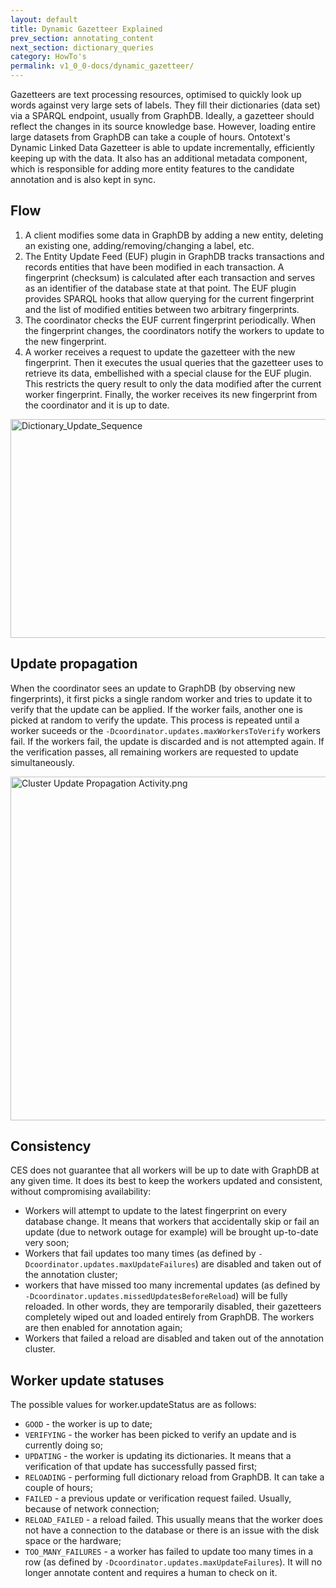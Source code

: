 ```yaml
---
layout: default
title: Dynamic Gazetteer Explained
prev_section: annotating_content
next_section: dictionary_queries
category: HowTo's
permalink: v1_0_0-docs/dynamic_gazetteer/
---
```


Gazetteers are text processing resources, optimised to quickly look up words against very large sets of labels. They fill their dictionaries (data set) via a SPARQL endpoint, usually from GraphDB. Ideally, a gazetteer should reflect the changes in its source knowledge base. However, loading entire large datasets from GraphDB can take a couple of hours. Ontotext's Dynamic Linked Data Gazetteer is able to update incrementally, efficiently keeping up with the data. It also has an additional metadata component, which is responsible for adding more entity features to the candidate annotation and is also kept in sync.

## Flow

1. A client modifies some data in GraphDB by adding a new entity, deleting an existing one, adding/removing/changing a label, etc.
2. The Entity Update Feed (EUF) plugin in GraphDB tracks transactions and records entities that have been modified in each transaction. A fingerprint (checksum) is calculated after each transaction and serves as an identifier of the database state at that point. The EUF plugin provides SPARQL hooks that allow querying for the current fingerprint and the list of modified entities between two arbitrary fingerprints.
3. The coordinator checks the EUF current fingerprint periodically. When the fingerprint changes, the coordinators notify the workers to update to the new fingerprint.
4. A worker receives a request to update the gazetteer with the new fingerprint. Then it executes the usual queries that the gazetteer uses to retrieve its data, embellished with a special clause for the EUF plugin. This restricts the query result to only the data modified after the current worker fingerprint. Finally, the worker receives its new fingerprint from the coordinator and it is up to date.

<img src="{{ site.baseurl }}/img/Dictionary_Update_Sequence.png" alt="Dictionary_Update_Sequence" style="width:800px;height:350px; margin: 0 auto">

## Update propagation

When the coordinator sees an update to GraphDB (by observing new fingerprints), it first picks a single random worker and tries to update it to verify that the update can be applied. If the worker fails, another one is picked at random to verify the update. This process is repeated until a worker suceeds or the `-Dcoordinator.updates.maxWorkersToVerify` workers fail. If the workers fail, the update is discarded and is not attempted again. If the verification passes, all remaining workers are requested to update simultaneously.

<img src="{{ site.baseurl }}/img/Cluster Update Propagation Activity.png" alt="Cluster Update Propagation Activity.png" style="width:700px;height:550px; margin: 0 auto">

## Consistency

CES does not guarantee that all workers will be up to date with GraphDB at any given time. It does its best to keep the workers updated and consistent, without compromising availability:

* Workers will attempt to update to the latest fingerprint on every database change. It means that workers that accidentally skip or fail an update (due to network outage for example) will be brought up-to-date very soon;
* Workers that fail updates too many times (as defined by `-Dcoordinator.updates.maxUpdateFailures`) are disabled and taken out of the annotation cluster;
* workers that have missed too many incremental updates (as defined by `-Dcoordinator.updates.missedUpdatesBeforeReload`) will be fully reloaded. In other words, they are temporarily disabled, their gazetteers completely wiped out and loaded entirely from GraphDB. The workers are then enabled for annotation again;
* Workers that failed a reload are disabled and taken out of the annotation cluster.

## Worker update statuses

The possible values for worker.updateStatus are as follows:

* `GOOD` - the worker is up to date;
* `VERIFYING` - the worker has been picked to verify an update and is currently doing so;
* `UPDATING` - the worker is updating its dictionaries. It means that a verification of that update has successfully passed first;
* `RELOADING` - performing full dictionary reload from GraphDB. It can take a couple of hours;
* `FAILED` - a previous update or verification request failed. Usually, because of network connection;
* `RELOAD_FAILED` - a reload failed. This usually means that the worker does not have a connection to the database or there is an issue with the disk space or the hardware;
* `TOO_MANY_FAILURES` - a worker has failed to update too many times in a row (as defined by `-Dcoordinator.updates.maxUpdateFailures`). It will no longer annotate content and requires a human to check on it.
